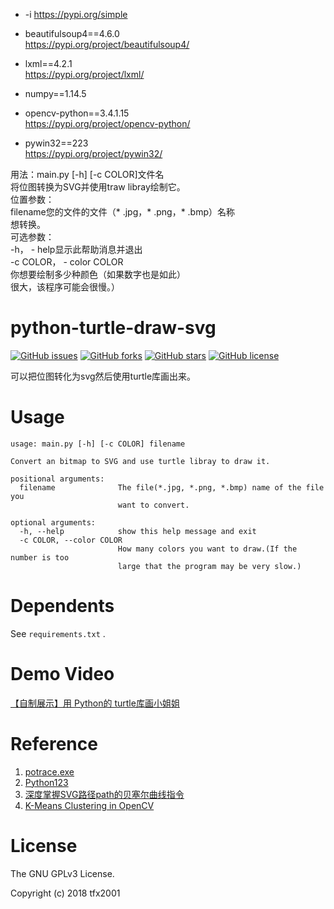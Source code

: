 + -i https://pypi.org/simple  
+ beautifulsoup4==4.6.0  
https://pypi.org/project/beautifulsoup4/
+ lxml==4.2.1  
https://pypi.org/project/lxml/
+ numpy==1.14.5  

+ opencv-python==3.4.1.15  
https://pypi.org/project/opencv-python/
+ pywin32==223  
https://pypi.org/project/pywin32/  

用法：main.py [-h] [-c COLOR]文件名  
将位图转换为SVG并使用traw libray绘制它。  
位置参数：  
   filename您的文件的文件（* .jpg，* .png，* .bmp）名称  
                         想转换。  
可选参数：  
   -h， -  help显示此帮助消息并退出  
   -c COLOR， -  color COLOR  
                         你想要绘制多少种颜色（如果数字也是如此）  
                         很大，该程序可能会很慢。）  
                         
# python-turtle-draw-svg


[![GitHub issues](https://img.shields.io/github/issues/tfx2001/python-turtle-draw-svg.svg?style=flat-square)](https://github.com/tfx2001/python-turtle-draw-svg/issues)
[![GitHub forks](https://img.shields.io/github/forks/tfx2001/python-turtle-draw-svg.svg?style=flat-square)](https://github.com/tfx2001/python-turtle-draw-svg/network)
[![GitHub stars](https://img.shields.io/github/stars/tfx2001/python-turtle-draw-svg.svg?style=flat-square)](https://github.com/tfx2001/python-turtle-draw-svg/stargazers)
[![GitHub license](https://img.shields.io/github/license/tfx2001/python-turtle-draw-svg.svg?style=flat-square)](https://github.com/tfx2001/python-turtle-draw-svg/blob/master/LICENSE)




可以把位图转化为svg然后使用turtle库画出来。

# Usage

```
usage: main.py [-h] [-c COLOR] filename

Convert an bitmap to SVG and use turtle libray to draw it.

positional arguments:
  filename              The file(*.jpg, *.png, *.bmp) name of the file you
                        want to convert.

optional arguments:
  -h, --help            show this help message and exit
  -c COLOR, --color COLOR
                        How many colors you want to draw.(If the number is too
                        large that the program may be very slow.)
```

# Dependents

See `requirements.txt` .

# Demo Video

[【自制展示】用 Python的 turtle库画小姐姐](http://www.bilibili.com/video/av20349733?share_medium=android&share_source=copy_link&bbid=37902872-DA4A-4D5D-878B-AEE788048F4217066infoc&ts=1533854267282)

# Reference

1. [potrace.exe](http://potrace.sourceforge.net/)
2. [Python123](https://www.python123.io/index/turtle_drawing/5a006e85283c653c6d3219d8)
3. [深度掌握SVG路径path的贝塞尔曲线指令](https://www.zhangxinxu.com/wordpress/2014/06/deep-understand-svg-path-bezier-curves-command/)
4. [K-Means Clustering in OpenCV](https://docs.opencv.org/3.0-beta/doc/py_tutorials/py_ml/py_kmeans/py_kmeans_opencv/py_kmeans_opencv.html)

# License

The GNU GPLv3 License.

Copyright (c) 2018 tfx2001
